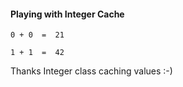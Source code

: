 <h4>Playing with Integer Cache </h4>
  
  `0 + 0  =  21`
  
  `1 + 1  =  42`

Thanks Integer class caching values :-)
